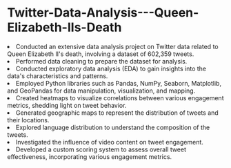 # Twitter-Data-Analysis---Queen-Elizabeth-IIs-Death

<li>Conducted an extensive data analysis project on Twitter data related to Queen Elizabeth II's death, involving a dataset of 602,359 tweets.</li>
<li>Performed data cleaning to prepare the dataset for analysis.</li>
<li>Conducted exploratory data analysis (EDA) to gain insights into the data's characteristics and patterns.</li>
<li>Employed Python libraries such as Pandas, NumPy, Seaborn, Matplotlib, and GeoPandas for data manipulation, visualization, and mapping.</li>
<li>Created heatmaps to visualize correlations between various engagement metrics, shedding light on tweet behavior.</li>
<li>Generated geographic maps to represent the distribution of tweets and their locations.</li>
<li>Explored language distribution to understand the composition of the tweets.</li>
<li>Investigated the influence of video content on tweet engagement.</li>
<li>Developed a custom scoring system to assess overall tweet effectiveness, incorporating various engagement metrics.</li>
